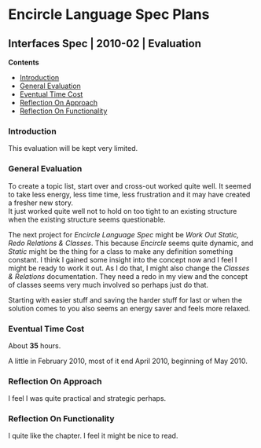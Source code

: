 ﻿Encircle Language Spec Plans
============================

Interfaces Spec | 2010-02 | Evaluation
--------------------------------------

__Contents__

- [Introduction](#introduction)
- [General Evaluation](#general-evaluation)
- [Eventual Time Cost](#eventual-time-cost)
- [Reflection On Approach](#reflection-on-approach)
- [Reflection On Functionality](#reflection-on-functionality)

### Introduction

This evaluation will be kept very limited.

### General Evaluation

To create a topic list, start over and cross-out worked quite well. It seemed to take  less energy, less time time, less frustration and it may have created a fresher new story.  
It just worked quite well not to hold on too tight to an existing structure when the existing structure seems questionable.

The next project for *Encircle Language Spec* might be *Work Out Static, Redo Relations & Classes*. This because *Encircle* seems quite dynamic, and *Static* might be the thing for a class to make any definition something constant. I think I gained some insight into the concept now and I feel I might be ready to work it out. As I do that, I might also change the *Classes & Relations* documentation. They need a redo in my view and the concept of classes seems very much involved so perhaps just do that.

Starting with easier stuff and saving the harder stuff for last or when the solution comes to you also seems an energy saver and feels more relaxed.

### Eventual Time Cost

About __35__ hours.

A little in February 2010, most of it end April 2010, beginning of May 2010.

### Reflection On Approach

I feel I was quite practical and strategic perhaps.

### Reflection On Functionality

I quite like the chapter. I feel it might be nice to read.
